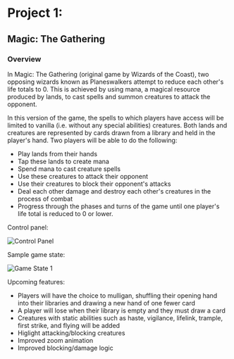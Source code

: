# Project 1:
## Magic: The Gathering

### Overview
In Magic: The Gathering (original game by Wizards of the Coast), two opposing wizards known as Planeswalkers attempt to reduce each other's life totals to 0. This is achieved by using mana, a magical resource produced by lands, to cast spells and summon creatures to attack the opponent.

In this version of the game, the spells to which players have access will be limited to vanilla (i.e. without any special abilities) creatures. Both lands and creatures are represented by cards drawn from a library and held in the player's hand. Two players will be able to do the following:
* Play lands from their hands
* Tap these lands to create mana
* Spend mana to cast creature spells
* Use these creatures to attack their opponent
* Use their creatures to block their opponent's attacks
* Deal each other damage and destroy each other's creatures in the process of combat
* Progress through the phases and turns of the game until one player's life total is reduced to 0 or lower. 

Control panel:

![Control Panel](https://i.imgur.com/ZQaTO0p.png)

Sample game state:

![Game State 1](https://i.imgur.com/GBNcXDR.png)

Upcoming features:
* Players will have the choice to mulligan, shuffling their opening hand into their libraries and drawing a new hand of one fewer card
* A player will lose when their library is empty and they must draw a card
* Creatures with static abilities such as haste, vigilance, lifelink, trample, first strike, and flying will be added
* Higlight attacking/blocking creatures
* Improved zoom animation
* Improved blocking/damage logic
